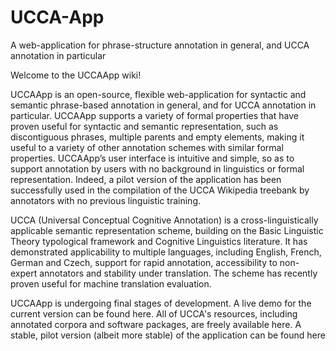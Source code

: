 # UCCA-App
A web-application for phrase-structure annotation in general, and UCCA annotation in particular

Welcome to the UCCAApp wiki!

UCCAApp is an open-source, flexible web-application for syntactic and semantic phrase-based annotation in general, and for UCCA annotation in particular. UCCAApp supports a variety of formal properties that have proven useful for syntactic and semantic representation, such as discontiguous phrases, multiple parents and empty elements, making it useful to a variety of other annotation schemes with similar formal properties. UCCAApp’s user interface is intuitive and simple, so as to support annotation by users with no background in linguistics or formal representation. Indeed, a pilot version of the application has been successfully used in the compilation of the UCCA Wikipedia treebank by annotators with no previous linguistic training.

UCCA (Universal Conceptual Cognitive Annotation) is a cross-linguistically applicable semantic representation scheme, building on the Basic Linguistic Theory typological framework and Cognitive Linguistics literature. It has demonstrated applicability to multiple languages, including English, French, German and Czech, support for rapid annotation, accessibility to non-expert annotators and stability under translation. The scheme has recently proven useful for machine translation evaluation.

UCCAApp is undergoing final stages of development. A live demo for the current version can be found here.
All of UCCA's resources, including annotated corpora and software packages, are freely available here.
A stable, pilot version (albeit more stable) of the application can be found here
